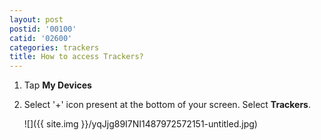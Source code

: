```yaml
---
layout: post
postid: '00100'
catid: '02600'
categories: trackers
title: How to access Trackers?
---
```


1. Tap **My Devices**

2. Select '+' icon present at the bottom of your screen. Select **Trackers**.

    ![]({{ site.img }}/yqJjg89I7NI1487972572151-untitled.jpg)